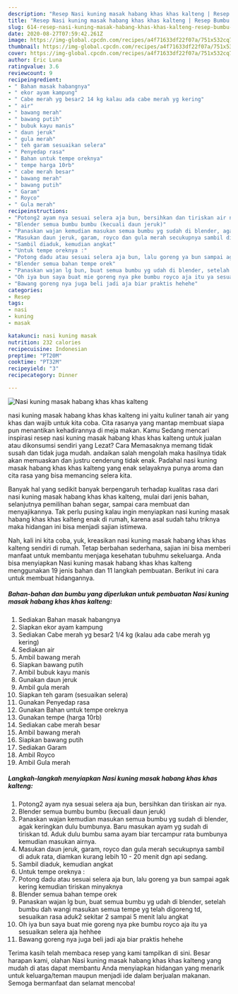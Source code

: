 ```yaml
---
description: "Resep Nasi kuning masak habang khas khas kalteng | Resep Bumbu Nasi kuning masak habang khas khas kalteng Yang Enak Dan Mudah"
title: "Resep Nasi kuning masak habang khas khas kalteng | Resep Bumbu Nasi kuning masak habang khas khas kalteng Yang Enak Dan Mudah"
slug: 614-resep-nasi-kuning-masak-habang-khas-khas-kalteng-resep-bumbu-nasi-kuning-masak-habang-khas-khas-kalteng-yang-enak-dan-mudah
date: 2020-08-27T07:59:42.261Z
image: https://img-global.cpcdn.com/recipes/a4f71633df22f07a/751x532cq70/nasi-kuning-masak-habang-khas-khas-kalteng-foto-resep-utama.jpg
thumbnail: https://img-global.cpcdn.com/recipes/a4f71633df22f07a/751x532cq70/nasi-kuning-masak-habang-khas-khas-kalteng-foto-resep-utama.jpg
cover: https://img-global.cpcdn.com/recipes/a4f71633df22f07a/751x532cq70/nasi-kuning-masak-habang-khas-khas-kalteng-foto-resep-utama.jpg
author: Eric Luna
ratingvalue: 3.6
reviewcount: 9
recipeingredient:
- " Bahan masak habangnya"
- " ekor ayam kampung"
- " Cabe merah yg besar2 14 kg kalau ada cabe merah yg kering"
- " air"
- " bawang merah"
- " bawang putih"
- " bubuk kayu manis"
- " daun jeruk"
- " gula merah"
- " teh garam sesuaikan selera"
- " Penyedap rasa"
- " Bahan untuk tempe oreknya"
- " tempe harga 10rb"
- " cabe merah besar"
- " bawang merah"
- " bawang putih"
- " Garam"
- " Royco"
- " Gula merah"
recipeinstructions:
- "Potong2 ayam nya sesuai selera aja bun, bersihkan dan tiriskan air nya."
- "Blender semua bumbu bumbu (kecuali daun jeruk)"
- "Panaskan wajan kemudian masukan semua bumbu yg sudah di blender, agak keringkan dulu bumbunya. Baru masukan ayam yg sudah di tiriskan td. Aduk dulu bumbu sama ayam biar tercampur rata bumbunya kemudian masukan airnya."
- "Masukan daun jeruk, garam, royco dan gula merah secukupnya sambil di aduk rata, diamkan kurang lebih 10 - 20 menit dgn api sedang."
- "Sambil diaduk, kemudian angkat"
- "Untuk tempe oreknya :"
- "Potong dadu atau sesuai selera aja bun, lalu goreng ya bun sampai agak kering kemudian tiriskan minyaknya"
- "Blender semua bahan tempe orek"
- "Panaskan wajan lg bun, buat semua bumbu yg udah di blender, setelah bumbu dah wangi masukan semua tempe yg telah digoreng td, sesuaikan rasa aduk2 sekitar 2 sampai 5 menit lalu angkat"
- "Oh iya bun saya buat mie goreng nya pke bumbu royco aja itu ya sesuaikan selera aja hehhee"
- "Bawang goreng nya juga beli jadi aja biar praktis hehehe"
categories:
- Resep
tags:
- nasi
- kuning
- masak

katakunci: nasi kuning masak 
nutrition: 232 calories
recipecuisine: Indonesian
preptime: "PT20M"
cooktime: "PT32M"
recipeyield: "3"
recipecategory: Dinner

---
```



![Nasi kuning masak habang khas khas kalteng](https://img-global.cpcdn.com/recipes/a4f71633df22f07a/751x532cq70/nasi-kuning-masak-habang-khas-khas-kalteng-foto-resep-utama.jpg)


nasi kuning masak habang khas khas kalteng ini yaitu kuliner tanah air yang khas dan wajib untuk kita coba. Cita rasanya yang mantap membuat siapa pun menantikan kehadirannya di meja makan.
Kamu Sedang mencari inspirasi resep nasi kuning masak habang khas khas kalteng untuk jualan atau dikonsumsi sendiri yang Lezat? Cara Memasaknya memang tidak susah dan tidak juga mudah. andaikan salah mengolah maka hasilnya tidak akan memuaskan dan justru cenderung tidak enak. Padahal nasi kuning masak habang khas khas kalteng yang enak selayaknya punya aroma dan cita rasa yang bisa memancing selera kita.

Banyak hal yang sedikit banyak berpengaruh terhadap kualitas rasa dari nasi kuning masak habang khas khas kalteng, mulai dari jenis bahan, selanjutnya pemilihan bahan segar, sampai cara membuat dan menyajikannya. Tak perlu pusing kalau ingin menyiapkan nasi kuning masak habang khas khas kalteng enak di rumah, karena asal sudah tahu triknya maka hidangan ini bisa menjadi sajian istimewa.




Nah, kali ini kita coba, yuk, kreasikan nasi kuning masak habang khas khas kalteng sendiri di rumah. Tetap berbahan sederhana, sajian ini bisa memberi manfaat untuk membantu menjaga kesehatan tubuhmu sekeluarga. Anda bisa menyiapkan Nasi kuning masak habang khas khas kalteng menggunakan 19 jenis bahan dan 11 langkah pembuatan. Berikut ini cara untuk membuat hidangannya.

<!--inarticleads1-->

##### Bahan-bahan dan bumbu yang diperlukan untuk pembuatan Nasi kuning masak habang khas khas kalteng:

1. Sediakan  Bahan masak habangnya
1. Siapkan  ekor ayam kampung
1. Sediakan  Cabe merah yg besar2 1/4 kg (kalau ada cabe merah yg kering)
1. Sediakan  air
1. Ambil  bawang merah
1. Siapkan  bawang putih
1. Ambil  bubuk kayu manis
1. Gunakan  daun jeruk
1. Ambil  gula merah
1. Siapkan  teh garam (sesuaikan selera)
1. Gunakan  Penyedap rasa
1. Gunakan  Bahan untuk tempe oreknya
1. Gunakan  tempe (harga 10rb)
1. Sediakan  cabe merah besar
1. Ambil  bawang merah
1. Siapkan  bawang putih
1. Sediakan  Garam
1. Ambil  Royco
1. Ambil  Gula merah




<!--inarticleads2-->

##### Langkah-langkah menyiapkan Nasi kuning masak habang khas khas kalteng:

1. Potong2 ayam nya sesuai selera aja bun, bersihkan dan tiriskan air nya.
1. Blender semua bumbu bumbu (kecuali daun jeruk)
1. Panaskan wajan kemudian masukan semua bumbu yg sudah di blender, agak keringkan dulu bumbunya. Baru masukan ayam yg sudah di tiriskan td. Aduk dulu bumbu sama ayam biar tercampur rata bumbunya kemudian masukan airnya.
1. Masukan daun jeruk, garam, royco dan gula merah secukupnya sambil di aduk rata, diamkan kurang lebih 10 - 20 menit dgn api sedang.
1. Sambil diaduk, kemudian angkat
1. Untuk tempe oreknya :
1. Potong dadu atau sesuai selera aja bun, lalu goreng ya bun sampai agak kering kemudian tiriskan minyaknya
1. Blender semua bahan tempe orek
1. Panaskan wajan lg bun, buat semua bumbu yg udah di blender, setelah bumbu dah wangi masukan semua tempe yg telah digoreng td, sesuaikan rasa aduk2 sekitar 2 sampai 5 menit lalu angkat
1. Oh iya bun saya buat mie goreng nya pke bumbu royco aja itu ya sesuaikan selera aja hehhee
1. Bawang goreng nya juga beli jadi aja biar praktis hehehe




Terima kasih telah membaca resep yang kami tampilkan di sini. Besar harapan kami, olahan Nasi kuning masak habang khas khas kalteng yang mudah di atas dapat membantu Anda menyiapkan hidangan yang menarik untuk keluarga/teman maupun menjadi ide dalam berjualan makanan. Semoga bermanfaat dan selamat mencoba!
